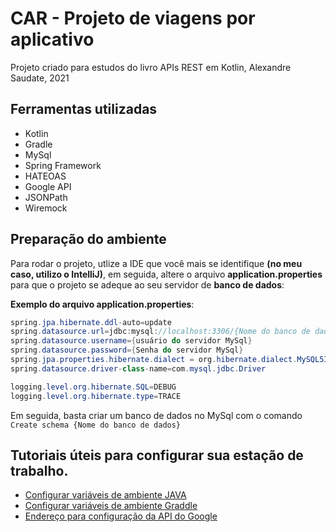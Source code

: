 # CAR - Projeto de viagens por aplicativo

<p>Projeto criado para estudos do livro APIs REST em Kotlin, Alexandre Saudate, 2021</p>

## Ferramentas utilizadas

- Kotlin
- Gradle
- MySql
- Spring Framework
- HATEOAS
- Google API
- JSONPath
- Wiremock

## Preparação do ambiente
Para rodar o projeto, utlize a IDE que você mais se identifique **(no meu caso, utilizo o IntelliJ)**, em seguida, altere o arquivo **application.properties** para que o projeto se adeque ao seu servidor de **banco de dados**:

**Exemplo do arquivo application.properties**:

````java
spring.jpa.hibernate.ddl-auto=update
spring.datasource.url=jdbc:mysql://localhost:3306/{Nome do banco de dados}
spring.datasource.username={usuário do servidor MySql}
spring.datasource.password={Senha do servidor MySql}
spring.jpa.properties.hibernate.dialect = org.hibernate.dialect.MySQL5InnoDBDialect
spring.datasource.driver-class-name=com.mysql.jdbc.Driver

logging.level.org.hibernate.SQL=DEBUG
logging.level.org.hibernate.type=TRACE
````

Em seguida, basta criar um banco de dados no MySql com o comando `Create schema {Nome do banco de dados}`

## Tutoriais úteis para configurar sua estação de trabalho.

- [Configurar variáveis de ambiente JAVA](https://mauriciogeneroso.medium.com/configurando-java-4-como-configurar-as-vari%C3%A1veis-java-home-path-e-classpath-no-windows-46040950638f)
- [Configurar variáveis de ambiente Graddle](https://giordanolins.com/instalando-e-configurando-o-gradle-no-windows/)
- [Endereço para configuração da API do Google](https://developers.google.com/maps/documentation/directions/quickstart#sample-request)